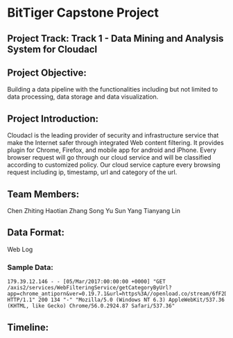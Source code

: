 # BitTiger Capstone Project
## Project Track: Track 1 - Data Mining and Analysis System for Cloudacl

## Project Objective:
Building a data pipeline with the functionalities including but not limited to data processing, data storage and data visualization.

## Project Introduction:
Cloudacl is the leading provider of security and infrastructure service
that make the Internet safer through integrated Web content filtering. It provides
plugin for Chrome, Firefox, and mobile app for android and iPhone. Every
browser request will go through our cloud service and will be classified according
to customized policy. Our cloud service capture every browsing request including
ip, timestamp, url and category of the url.

## Team Members:
Chen Zhiting
Haotian Zhang
Song Yu
Sun Yang
Tianyang Lin

## Data Format:
Web Log

### Sample Data:
~~~~
179.39.12.146 - - [05/Mar/2017:00:00:00 +0000] "GET /axis2/services/WebFilteringService/getCategoryByUrl?app=chrome_antiporn&ver=0.19.7.1&url=https%3A//openload.co/stream/6fF2Dk85Wqw%7E1488758111%7E179.39.0.0%7E99LJRJZj%3Fmime%3Dtrue&cat=unknown HTTP/1.1" 200 134 "-" "Mozilla/5.0 (Windows NT 6.3) AppleWebKit/537.36 (KHTML, like Gecko) Chrome/56.0.2924.87 Safari/537.36"

~~~~

## Timeline:


